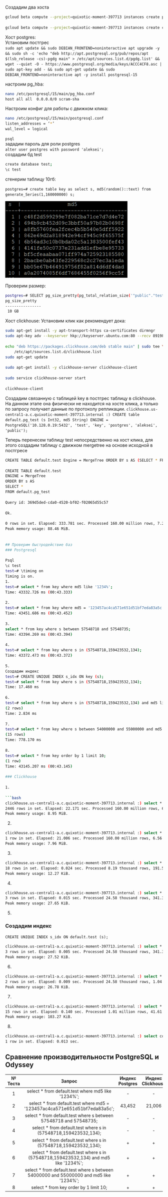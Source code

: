 Создадим два хоста
```bash
gcloud beta compute --project=quixotic-moment-397713 instances create postgres --zone=us-central1-a --machine-type=e2-small --subnet=default --network-tier=PREMIUM --maintenance-policy=MIGRATE --service-account=812144456828-compute@developer.gserviceaccount.com --scopes=https://www.googleapis.com/auth/devstorage.read_only,https://www.googleapis.com/auth/logging.write,https://www.googleapis.com/auth/monitoring.write,https://www.googleapis.com/auth/servicecontrol,https://www.googleapis.com/auth/service.management.readonly,https://www.googleapis.com/auth/trace.append --image-family=ubuntu-2004-lts --image-project=ubuntu-os-cloud --boot-disk-size=100GB --boot-disk-type=pd-ssd --boot-disk-device-name=postgres --no-shielded-secure-boot --shielded-vtpm --shielded-integrity-monitoring --reservation-affinity=any

gcloud beta compute --project=quixotic-moment-397713 instances create clickhouse --zone=us-central1-a --machine-type=e2-small --subnet=default --network-tier=PREMIUM --maintenance-policy=MIGRATE --service-account=812144456828-compute@developer.gserviceaccount.com --scopes=https://www.googleapis.com/auth/devstorage.read_only,https://www.googleapis.com/auth/logging.write,https://www.googleapis.com/auth/monitoring.write,https://www.googleapis.com/auth/servicecontrol,https://www.googleapis.com/auth/service.management.readonly,https://www.googleapis.com/auth/trace.append --image-family=ubuntu-2004-lts --image-project=ubuntu-os-cloud --boot-disk-size=100GB --boot-disk-type=pd-ssd --boot-disk-device-name=postgres --no-shielded-secure-boot --shielded-vtpm --shielded-integrity-monitoring --reservation-affinity=any
```

Хост postgres: \
Установим постгрес \
`sudo apt update && sudo DEBIAN_FRONTEND=noninteractive apt upgrade -y && sudo sh -c 'echo "deb http://apt.postgresql.org/pub/repos/apt $(lsb_release -cs)-pgdg main" > /etc/apt/sources.list.d/pgdg.list' && wget --quiet -O - https://www.postgresql.org/media/keys/ACCC4CF8.asc | sudo apt-key add - && sudo apt-get update && sudo DEBIAN_FRONTEND=noninteractive apt -y install postgresql-15`

настроим pg_hba:

```bash
nano /etc/postgresql/15/main/pg_hba.conf
host all all  0.0.0.0/0 scram-sha
```

Настроим конфиг для работы с движком клика:
```bash
nano /etc/postgresql/15/main/postgresql.conf
listen_addresses = ‘*’
wal_level = logical
```

`psql` \
зададим пароль для роли postgres \
`alter user postgres with password 'aleksei';` \
создадим бд test
```bash
create database test;
\c test
```
сгенерим таблицу 10гб:

`postgres=# create table key as select s, md5(random()::text) from generate_Series(1,160000000) s;`

![результат теста](/images/table.png)

Проверим размер:
```bash
postgres=# SELECT pg_size_pretty(pg_total_relation_size('"public"."test"'));
pg_size_pretty
----------------
 10 GB
```
Хост clickhouse:
Установим клик как рекомендует дока:
```bash
sudo apt-get install -y apt-transport-https ca-certificates dirmngr
sudo apt-key adv --keyserver hkp://keyserver.ubuntu.com:80 --recv 8919F6BD2B48D754

echo "deb https://packages.clickhouse.com/deb stable main" | sudo tee \
    /etc/apt/sources.list.d/clickhouse.list
sudo apt-get update

sudo apt-get install -y clickhouse-server clickhouse-client

sudo service clickhouse-server start

clickhouse-client
```
Создадим связанную с таблицей key в постгрес таблицу в clickhouse. На данном этапе она физически не находится на хосте клика, а только по запросу получает данные по протоколу репликации.
`clickhouse.us-central1-a.c.quixotic-moment-397713.internal :) CREATE table default.pg_test (s Int32, md5 String) ENGINE = PostgreSQL('10.128.0.19:5432', 'test', 'key', 'postgres', 'aleksei', 'public');`

Теперь перенесем таблицу test непосредственно на хост клика, для этого создадим таблицу с движком mergetree на основе исходной в постгресе
```bash
CREATE TABLE default.test Engine = MergeTree ORDER BY s AS (SELECT * FROM default.pg_test);

CREATE TABLE default.test
ENGINE = MergeTree
ORDER BY s AS
SELECT *
FROM default.pg_test

Query id: 369d5ded-cda0-4520-bf02-f02065d55c57

Ok.

0 rows in set. Elapsed: 333.781 sec. Processed 160.00 million rows, 7.20 GB (479.36 thousand rows/s., 21.57 MB/s.)
Peak memory usage: 88.46 MiB.


## Проверим быстродействие баз
### Postgresql

Psql 
\c test
test=# \timing on
Timing is on.
1.
test=# select * from key where md5 like '1234%';
Time: 43332.726 ms (00:43.333)

2.
test=# select * from key where md5 = '123457ac4ca571e651d51bf7eda83a5c';
Time: 43451.686 ms (00:43.452)

3.
select * from key where s between 57548718 and 57548735;
Time: 43394.269 ms (00:43.394)

4.
test=# select * from key where s in (57548718,159423532,134);
Time: 43372.473 ms (00:43.372)

5. 
Создадим индекс 
test=# CREATE UNIQUE INDEX s_idx ON key (s);
test=# select * from key where s in (57548718,159423532,134);
Time: 17.460 ms

6.
test=# select * from key where s in (57548718,159423532,134) and md5 like '1234%';
(2 rows)
Time: 2.834 ms

7.
test=# select * from key where s between 54000000 and 55000000 and md5 like '1234%';
(15 rows)
Time: 778.170 ms

8.
test=# select * from key order by 1 limit 10;
(1 row)
Time: 43145.207 ms (00:43.145)

### Clickhouse

1.

```bash
clickhouse.us-central1-a.c.quixotic-moment-397713.internal :) select * from default.test where md5 like '1234%';
2446 rows in set. Elapsed: 22.171 sec. Processed 160.00 million rows, 6.60 GB (7.22 million rows/s., 297.66 MB/s.)
Peak memory usage: 8.95 MiB.
```

2.

```bash
clickhouse.us-central1-a.c.quixotic-moment-397713.internal :) select * from default.test wher   e md5 = '123457ac4ca571e651d51bf7eda83a5c';
1 row in set. Elapsed: 21.006 sec. Processed 160.00 million rows, 6.56 GB (7.62 million rows/   s., 312.29 MB/s.)
Peak memory usage: 7.96 MiB.
```

3.
```bash
clickhouse.us-central1-a.c.quixotic-moment-397713.internal :) select * from default.test where s between 57548718 and 57548735;
18 rows in set. Elapsed: 0.024 sec. Processed 8.19 thousand rows, 191.52 KB (337.51 thousand rows/s., 7.89 MB/s.)
Peak memory usage: 12.27 KiB.
```

4.
```bash
clickhouse.us-central1-a.c.quixotic-moment-397713.internal :) select * from default.test where s in (57548718,159423532,134);
3 rows in set. Elapsed: 0.015 sec. Processed 24.58 thousand rows, 341.39 KB (1.65 million rows/s., 22.91 MB/s.)
Peak memory usage: 27.65 KiB.
```

5.

### Создадим индекс

`CREATE UNIQUE INDEX s_idx ON default.test (s);`
```bash
clickhouse.us-central1-a.c.quixotic-moment-397713.internal :) select * from default.test where s in (57548718,159423532,134);
3 rows in set. Elapsed: 0.005 sec. Processed 24.58 thousand rows, 341.39 KB (5.14 million rows/s., 71.34 MB/s.)
Peak memory usage: 27.52 KiB.
```

6.
```bash
clickhouse.us-central1-a.c.quixotic-moment-397713.internal :) select * from default.test where s in (57548718,159423532,134) and md5 like '1234%';
2 rows in set. Elapsed: 0.009 sec. Processed 24.58 thousand rows, 1.04 MB (2.85 million rows/s., 120.45 MB/s.)
Peak memory usage: 26.78 KiB.
```

7.
```bash
clickhouse.us-central1-a.c.quixotic-moment-397713.internal :) select * from default.test where s between 54000000 and 55000000 and md5 like '1234%';
15 rows in set. Elapsed: 0.140 sec. Processed 1.01 million rows, 41.61 MB (7.18 million rows/s., 296.30 MB/s.)
Peak memory usage: 103.27 KiB.
```

8.
```bash
clickhouse.us-central1-a.c.quixotic-moment-397713.internal :) select count(s) from default.test;
1 row in set. Elapsed: 0.013 sec.
```

## Сравнение производительности PostgreSQL и Odyssey

| № Теста | Запрос | Индекс Postgres | Индекс Clickhouse | Postgres, сек | Clickhouse, сек |
| :------: | :------: | :------: | :------: | :------: | :------: |
| 1 | select * from default.test where md5 like '1234%'; | - | - | 43,333 | 22,171 |
| 2 | select * from default.test where md5 = '123457ac4ca571e651d51bf7eda83a5c'; | 43,452 | 21,006 |
| 3 | select * from default.test where s between 57548718 and 57548735; | - | - | 43,394 | 0,024 |
| 4 | select * from default.test where s in (57548718,159423532,134); | - | - | 43,372 | 0,015 |
| 5 | select * from default.test where s in (57548718,159423532,134); | + | + | 0,017 | 0,005 |
| 6 | select * from default.test where s in (57548718,159423532,134) and md5 like '1234%'; | + | + | 0,003 | 0,009 |
| 7 | select * from default.test where s between 54000000 and 55000000 and md5 like '1234%'; | + | + | 0,778 | 0,140 |
| 8 | select * from key order by 1 limit 10; | + | + | 43,145 | 0,013 |